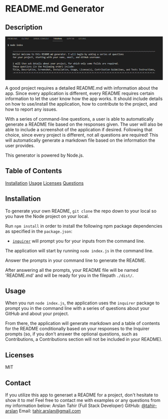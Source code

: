 # README.md Generator

## Description
![Screenshot](/assets/images/screenshot.png)

A good project requires a detailed README.md with information about the app. Since every application is different, every README requires certain information to let the user know how the app works. It should include details on how to use/install the application, how to contribute to the project, and how to report any issues.

With a series of command-line questions, a user is able to automatically generate a README file based on the responses given. The user will also be able to include a screenshot of the application if desired. Following that choice, since every project is different, not all questions are required! This will automatically generate a markdown file based on the information the user provides.

This generator is powered by Node.js.

## Table of Contents
[Installation](#installation)
[Usage](#usage)
[Licenses](#licenses)
[Questions](#questions)

## Installation <a href="installation"></a>
To generate your own README, `git clone` the repo down to your local so you have the Node project on your local.

Run `npm install` in order to install the following npm package dependencies as specified in the `package.json`:

  * [`inquirer`](https://www.npmjs.com/package/inquirer) will prompt you for your inputs from the command line.

The application will start by running `node index.js` in the command line.

Answer the prompts in your command line to generate the README.

After answering all the prompts, your README file will be named 'README.md' and will be ready for you in the filepath `./dist/`.

## Usage <a href="usage"></a>
When you run `node index.js`, the application uses the `inquirer` package to prompt you in the command line with a series of questions about your GitHub and about your project.

From there, the application will generate markdown and a table of contents for the README conditionally based on your responses to the Inquirer prompts (so, if you don't answer the optional questions, such as Contributions, a Contributions section will not be included in your README).

## Licenses <a href="usage"></a>
MIT

## Contact <a href="contact"></a>
If you utilize this app to generaet a README for a project, don't hesitate to show it to me! Feel free to contact me with examples or any questions from my information below:
Arslan Tahir (Full Stack Developer)
GitHub: [@tahir-arslan](https://github.com/users/tahir-arslan)
Email: tahir.arslan@gmail.com
